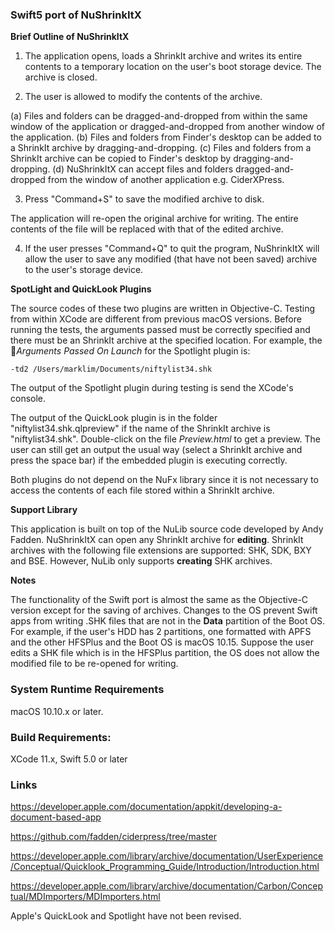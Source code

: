### Swift5 port of NuShrinkItX

**Brief Outline of NuShrinkItX**

1) The application opens,  loads a ShrinkIt archive and writes its entire contents to a temporary location on the user's boot storage device. The archive is closed.

2) The user is allowed to modify the contents of the archive.

(a) Files and folders can be dragged-and-dropped from within the same window of the application or dragged-and-dropped from another window of the application. 
(b) Files and folders from Finder's desktop can be added to a ShrinkIt archive by dragging-and-dropping.
(c) Files and folders from a ShrinkIt archive can be copied to Finder's desktop by dragging-and-dropping. 
(d) NuShrinkItX can accept files and folders dragged-and-dropped from the window of another application e.g. CiderXPress.

3) Press "Command+S" to save the modified archive to disk. 

The application will re-open the original archive for writing. The entire contents of the file will be replaced with that of the edited archive.

4) If the user presses "Command+Q" to quit the program, NuShrinkItX will allow the user to save any modified (that have not been saved) archive to the user's storage device.


**SpotLight and QuickLook Plugins**

The source codes of these two plugins are written in Objective-C. Testing from within XCode are different from previous macOS versions. Before running the tests, the arguments passed must be correctly specified and there must be an ShrinkIt archive at the specified location. For example, the *Arguments Passed On Launch* for the Spotlight plugin is:

    -td2 /Users/marklim/Documents/niftylist34.shk

The output of the Spotlight plugin during testing is send the XCode's console.

The output of the QuickLook plugin is in the folder "niftylist34.shk.qlpreview" if the name of the ShrinkIt archive is "niftylist34.shk". Double-click on the file *Preview.html* to get a preview. The user can still get an output the usual way (select a ShrinkIt archive and press the space bar) if the embedded plugin is executing correctly.

Both plugins do not depend on the NuFx library since it is not necessary to access the contents of each file stored within a ShrinkIt archive.


**Support Library**

This application is built on top of the NuLib source code developed by Andy Fadden. NuShrinkItX can open any ShrinkIt archive for **editing**. ShrinkIt archives with the following file extensions are supported: SHK, SDK, BXY and BSE. However, NuLib only supports **creating** SHK archives.


**Notes**

The functionality of the Swift port is almost the same as the Objective-C version except for the saving of archives. Changes to the OS prevent Swift apps from writing .SHK files that are not in the **Data** partition of the Boot OS. For example, if the user's HDD has 2 partitions, one formatted with APFS and the other HFSPlus and the Boot OS is macOS 10.15. Suppose the user edits a SHK file which is in the HFSPlus partition, the OS does not allow the modified file to be re-opened for writing.



### System Runtime Requirements

macOS 10.10.x or later.

### Build Requirements:

XCode 11.x, Swift 5.0 or later


### Links

https://developer.apple.com/documentation/appkit/developing-a-document-based-app

https://github.com/fadden/ciderpress/tree/master

https://developer.apple.com/library/archive/documentation/UserExperience/Conceptual/Quicklook_Programming_Guide/Introduction/Introduction.html

https://developer.apple.com/library/archive/documentation/Carbon/Conceptual/MDImporters/MDImporters.html


Apple's QuickLook and Spotlight have not been revised.
